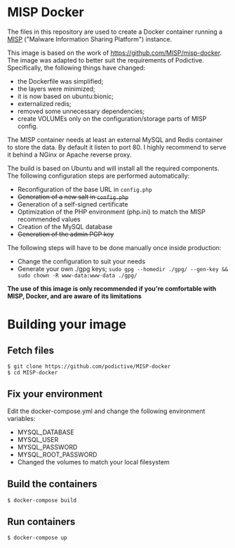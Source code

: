 MISP Docker
===========

The files in this repository are used to create a Docker container running a [MISP](http://www.misp-project.org) ("Malware Information Sharing Platform") instance.

This image is based on the work of https://github.com/MISP/misp-docker. The image was adapted to better suit the requirements of Podictive. 
Specifically, the following things have changed:
* the Dockerfile was simplified;
* the layers were minimized;
* it is now based on ubuntu:bionic;
* externalized redis;
* removed some unnecessary dependencies;
* create VOLUMEs only on the configuration/storage parts of MISP config.

The MISP container needs at least an external MySQL and Redis container to store the data. By default it listen to port 80. I highly recommend to serve it behind a NGinx or Apache reverse proxy.

The build is based on Ubuntu and will install all the required components. The following configuration steps are performed automatically:
* Reconfiguration of the base URL in `config.php`
* ~~Generation of a new salt in `config.php`~~
* Generation of a self-signed certificate
* Optimization of the PHP environment (php.ini) to match the MISP recommended values
* Creation of the MySQL database
* ~~Generation of the admin PGP key~~

The following steps will have to be done manually once inside production:
* Change the configuration to suit your needs
* Generate your own ./gpg keys;
    `sudo gpg --homedir ./gpg/ --gen-key && sudo chown -R www-data:www-data ./gpg/`

**The use of this image is only recommended if you're comfortable with MISP, Docker, and are aware of its limitations**

# Building your image

## Fetch files
```
$ git clone https://github.com/podictive/MISP-docker
$ cd MISP-docker
```
## Fix your environment
Edit the docker-compose.yml and change the following environment variables:
* MYSQL_DATABASE
* MYSQL_USER
* MYSQL_PASSWORD
* MYSQL_ROOT_PASSWORD
* Changed the volumes to match your local filesystem

## Build the containers
```
$ docker-compose build
```

## Run containers
```
$ docker-compose up
```
